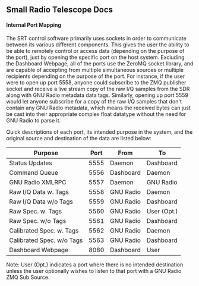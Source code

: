 ## Small Radio Telescope Docs
#### Internal Port Mapping

The SRT control software primarily uses sockets in order to communicate between its various different components.
This gives the user the ability to be able to remotely control or access data (depending on the purpose of the port), just by opening the specific port on the host system.
Excluding the Dashboard Webpage, all of the ports use the ZeroMQ socket library, and are capable of accepting from multiple simultaneous sources or multiple recipients depending on the purpose of the port.
For instance, if the user were to open up port 5558, anyone could subscribe to the ZMQ publisher socket and receive a live stream copy of the raw I/Q samples from the SDR along with GNU Radio metadata data tags.  Similarly, opening up port 5559 would let anyone subscribe for a copy of the raw I/Q samples that don't contain any GNU Radio metadata, which means the received bytes can just be cast into their appropriate complex float datatype without the need for GNU Radio to parse it.

Quick descriptions of each port, its intended purpose in the system, and the original source and destination of the data are listed below:


| Purpose                   | Port  | From      | To              |
|---------------------------|-------|-----------|-----------------|
| Status Updates            |  5555 | Daemon    | Dashboard       |
| Command Queue             |  5556 | Dashboard | Daemon          |
| GNU Radio XMLRPC          |  5557 | Daemon    | GNU Radio       |
| Raw I/Q Data w. Tags      |  5558 | GNU Radio | Daemon          |
| Raw I/Q Data w/o Tags     |  5559 | GNU Radio | Dashboard       |
| Raw Spec. w. Tags         |  5560 | GNU Radio | User (Opt.)     |
| Raw Spec. w/o Tags        |  5561 | GNU Radio | Dashboard       |
| Calibrated Spec. w. Tags  |  5562 | GNU Radio | Daemon          |
| Calibrated Spec. w/o Tags |  5563 | GNU Radio | Dashboard       |
| Dashboard Webpage         |  8080 | Dashboard | User            |

Note: User (Opt.) indicates a port where there is no intended destination unless the user optionally wishes to listen to that port with a GNU Radio ZMQ Sub Source.
